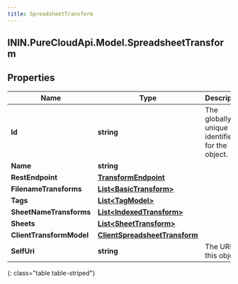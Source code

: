 ```yaml
---
title: SpreadsheetTransform
---
```

## ININ.PureCloudApi.Model.SpreadsheetTransform

## Properties

|Name | Type | Description | Notes|
|------------ | ------------- | ------------- | -------------|
| **Id** | **string** | The globally unique identifier for the object. | [optional] |
| **Name** | **string** |  | [optional] |
| **RestEndpoint** | [**TransformEndpoint**](TransformEndpoint.html) |  | [optional] |
| **FilenameTransforms** | [**List&lt;BasicTransform&gt;**](BasicTransform.html) |  | [optional] |
| **Tags** | [**List&lt;TagModel&gt;**](TagModel.html) |  | [optional] |
| **SheetNameTransforms** | [**List&lt;IndexedTransform&gt;**](IndexedTransform.html) |  | [optional] |
| **Sheets** | [**List&lt;SheetTransform&gt;**](SheetTransform.html) |  | [optional] |
| **ClientTransformModel** | [**ClientSpreadsheetTransform**](ClientSpreadsheetTransform.html) |  | [optional] |
| **SelfUri** | **string** | The URI for this object | [optional] |
{: class="table table-striped"}


